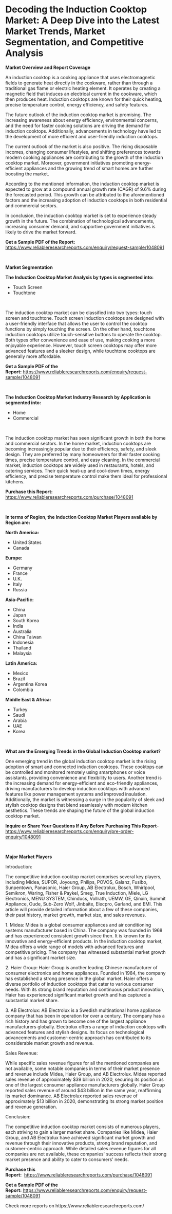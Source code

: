 <p><h1>Decoding the Induction Cooktop Market: A Deep Dive into the Latest Market Trends, Market Segmentation, and Competitive Analysis</h1></p><p><strong>Market Overview and Report Coverage</strong></p>
<p><p>An induction cooktop is a cooking appliance that uses electromagnetic fields to generate heat directly in the cookware, rather than through a traditional gas flame or electric heating element. It operates by creating a magnetic field that induces an electrical current in the cookware, which then produces heat. Induction cooktops are known for their quick heating, precise temperature control, energy efficiency, and safety features.</p><p>The future outlook of the induction cooktop market is promising. The increasing awareness about energy efficiency, environmental concerns, and the need for faster cooking solutions are driving the demand for induction cooktops. Additionally, advancements in technology have led to the development of more efficient and user-friendly induction cooktops.</p><p>The current outlook of the market is also positive. The rising disposable incomes, changing consumer lifestyles, and shifting preferences towards modern cooking appliances are contributing to the growth of the induction cooktop market. Moreover, government initiatives promoting energy-efficient appliances and the growing trend of smart homes are further boosting the market.</p><p>According to the mentioned information, the induction cooktop market is expected to grow at a compound annual growth rate (CAGR) of 9.6% during the forecasted period. This growth can be attributed to the aforementioned factors and the increasing adoption of induction cooktops in both residential and commercial sectors.</p><p>In conclusion, the induction cooktop market is set to experience steady growth in the future. The combination of technological advancements, increasing consumer demand, and supportive government initiatives is likely to drive the market forward.</p></p>
<p><strong>Get a Sample PDF of the Report:</strong> <a href="https://www.reliableresearchreports.com/enquiry/request-sample/1048091">https://www.reliableresearchreports.com/enquiry/request-sample/1048091</a></p>
<p>&nbsp;</p>
<p><strong>Market Segmentation</strong></p>
<p><strong>The Induction Cooktop Market Analysis by types is segmented into:</strong></p>
<p><ul><li>Touch Screen</li><li>Touchtone</li></ul></p>
<p>&nbsp;</p>
<p><p>The induction cooktop market can be classified into two types: touch screen and touchtone. Touch screen induction cooktops are designed with a user-friendly interface that allows the user to control the cooktop functions by simply touching the screen. On the other hand, touchtone induction cooktops utilize touch-sensitive buttons to operate the cooktop. Both types offer convenience and ease of use, making cooking a more enjoyable experience. However, touch screen cooktops may offer more advanced features and a sleeker design, while touchtone cooktops are generally more affordable.</p></p>
<p><strong>Get a Sample PDF of the Report:</strong>&nbsp;<a href="https://www.reliableresearchreports.com/enquiry/request-sample/1048091">https://www.reliableresearchreports.com/enquiry/request-sample/1048091</a></p>
<p>&nbsp;</p>
<p><strong>The Induction Cooktop Market Industry Research by Application is segmented into:</strong></p>
<p><ul><li>Home</li><li>Commercial</li></ul></p>
<p>&nbsp;</p>
<p><p>The induction cooktop market has seen significant growth in both the home and commercial sectors. In the home market, induction cooktops are becoming increasingly popular due to their efficiency, safety, and sleek design. They are preferred by many homeowners for their faster cooking times, precise temperature control, and easy cleaning. In the commercial market, induction cooktops are widely used in restaurants, hotels, and catering services. Their quick heat-up and cool-down times, energy efficiency, and precise temperature control make them ideal for professional kitchens.</p></p>
<p><strong>Purchase this Report:</strong>&nbsp; <a href="https://www.reliableresearchreports.com/purchase/1048091">https://www.reliableresearchreports.com/purchase/1048091</a></p>
<p>&nbsp;</p>
<p><strong>In terms of Region, the Induction Cooktop Market Players available by Region are:</strong></p>
<p>
    <p> <strong> North America: </strong>
        <ul>
            <li>United States</li>
            <li>Canada</li>
        </ul>
        </p> 
    <p> <strong> Europe: </strong>
        <ul>
            <li>Germany</li>
            <li>France</li>
            <li>U.K.</li>
            <li>Italy</li>
            <li>Russia</li>
        </ul>
        </p> 
    <p> <strong> Asia-Pacific: </strong>
        <ul>
            <li>China</li>
            <li>Japan</li>
            <li>South Korea</li>
            <li>India</li>
            <li>Australia</li>
            <li>China Taiwan</li>
            <li>Indonesia</li>
            <li>Thailand</li>
            <li>Malaysia</li>
        </ul>
        </p> 
    <p> <strong> Latin America: </strong>
        <ul>
            <li>Mexico</li>
            <li>Brazil</li>
            <li>Argentina Korea</li>
            <li>Colombia</li>
        </ul>
        </p> 
    <p> <strong> Middle East & Africa: </strong>
        <ul>
            <li>Turkey</li>
            <li>Saudi</li>
            <li>Arabia</li>
            <li>UAE</li>
            <li>Korea</li>
        </ul>
    </p>
    </p>
<p>&nbsp;</p>
<p><strong>What are the Emerging Trends in the Global Induction Cooktop market?</strong></p>
<p><p>One emerging trend in the global induction cooktop market is the rising adoption of smart and connected induction cooktops. These cooktops can be controlled and monitored remotely using smartphones or voice assistants, providing convenience and flexibility to users. Another trend is the increasing demand for energy-efficient and eco-friendly appliances, driving manufacturers to develop induction cooktops with advanced features like power management systems and improved insulation. Additionally, the market is witnessing a surge in the popularity of sleek and stylish cooktop designs that blend seamlessly with modern kitchen aesthetics. These trends are shaping the future of the global induction cooktop market.</p></p>
<p><strong>Inquire or Share Your Questions If Any Before Purchasing This Report</strong>- <a href="https://www.reliableresearchreports.com/enquiry/pre-order-enquiry/1048091">https://www.reliableresearchreports.com/enquiry/pre-order-enquiry/1048091</a></p>
<p>&nbsp;</p>
<p><strong>Major Market Players</strong></p>
<p><p>Introduction:</p><p>The competitive induction cooktop market comprises several key players, including Midea, SUPOR, Joyoung, Philips, POVOS, Galanz, Fusibo, Sunpentown, Panasonic, Haier Group, AB Electrolux, Bosch, Whirlpool, Semikron, Waring, Fisher & Paykel, Smeg, True Induction, Miele, LG Electronics, MENU SYSTEM, Chinducs, Vollrath, UEMW, GE, Qinxin, Summit Appliance, Oude, Sub-Zero Wolf, Jinbaite, Elecpro, Garland, and EMI. This article will provide detailed information about a few of these companies, their past history, market growth, market size, and sales revenues.</p><p>1. Midea: Midea is a global consumer appliances and air conditioning systems manufacturer based in China. The company was founded in 1968 and has experienced consistent growth since then. It is known for its innovative and energy-efficient products. In the induction cooktop market, Midea offers a wide range of models with advanced features and competitive pricing. The company has witnessed substantial market growth and has a significant market size.</p><p>2. Haier Group: Haier Group is another leading Chinese manufacturer of consumer electronics and home appliances. Founded in 1984, the company has established a strong presence in the global market. Haier offers a diverse portfolio of induction cooktops that cater to various consumer needs. With its strong brand reputation and continuous product innovation, Haier has experienced significant market growth and has captured a substantial market share.</p><p>3. AB Electrolux: AB Electrolux is a Swedish multinational home appliance company that has been in operation for over a century. The company has a rich history and has grown to become one of the largest appliance manufacturers globally. Electrolux offers a range of induction cooktops with advanced features and stylish designs. Its focus on technological advancements and customer-centric approach has contributed to its considerable market growth and revenue.</p><p>Sales Revenue:</p><p>While specific sales revenue figures for all the mentioned companies are not available, some notable companies in terms of their market presence and revenue include Midea, Haier Group, and AB Electrolux. Midea reported sales revenue of approximately $39 billion in 2020, securing its position as one of the largest consumer appliance manufacturers globally. Haier Group reported sales revenue of around $43 billion in the same year, reaffirming its market dominance. AB Electrolux reported sales revenue of approximately $13 billion in 2020, demonstrating its strong market position and revenue generation.</p><p>Conclusion:</p><p>The competitive induction cooktop market consists of numerous players, each striving to gain a larger market share. Companies like Midea, Haier Group, and AB Electrolux have achieved significant market growth and revenue through their innovative products, strong brand reputation, and customer-centric approach. While detailed sales revenue figures for all companies are not available, these companies' success reflects their strong market presence and ability to cater to consumers' needs.</p></p>
<p><strong>Purchase this Report:</strong>&nbsp;&nbsp;<a href="https://www.reliableresearchreports.com/purchase/1048091">https://www.reliableresearchreports.com/purchase/1048091</a></p>
<p></p>
<p><strong>Get a Sample PDF of the Report:</strong>&nbsp;<a href="https://www.reliableresearchreports.com/enquiry/request-sample/1048091">https://www.reliableresearchreports.com/enquiry/request-sample/1048091</a></p>
<p>Check more reports on https://www.reliableresearchreports.com/</p>